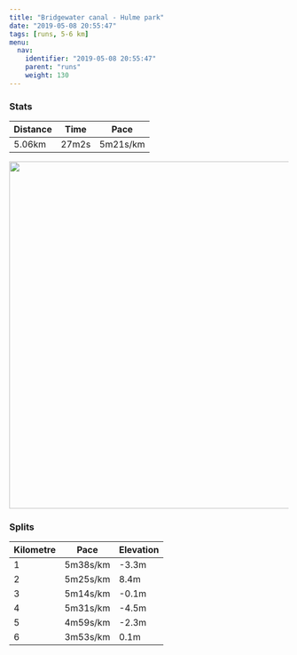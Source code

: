 ```yaml
---
title: "Bridgewater canal - Hulme park"
date: "2019-05-08 20:55:47"
tags: [runs, 5-6 km]
menu:
  nav:
    identifier: "2019-05-08 20:55:47"
    parent: "runs"
    weight: 130
---
```


### Stats

| Distance | Time | Pace |
|----------|------|------|
|5.06km|27m2s|5m21s/km|

<img src='https://maps.googleapis.com/maps/api/staticmap?maptype=terrain&path=enc:}~jeIv{xLUISUkAiCIe@A[KcA?MBSZWHKAMEYS{@O]OSEa@?_@M[[g@]sAy@kFI{ABi@^q@d@WXU^?ZKt@i@@iDC}@@}@?G^q@MaAi@cAIa@AiAFcA@i@NUj@g@HG\GHFPVf@nABb@VH?`@`@h@RLPPb@YHYLUPGPCTBr@{@LWB]Ha@Z_AH[I_@MYGe@Op@HR@Bj@`@j@RLREf@Ha@LIPFJJD\EfDBZ@FH@FGR]XQRSSgAC[A{A@[Fc@Ne@HKLId@k@v@k@`@Mp@I\CPBVFZPd@h@Rd@X`ABZEN_BjAYHQHIH_@Ji@Xc@LMJi@Do@TK?Qu@IqA?w@J_AHU|@gAjAo@j@If@Cr@JTLh@d@T`@\nA@PANGH]Ro@ToAr@WDcAb@w@Rs@XSBGMG[Gu@A}@F{AHSV[P[x@s@l@Ux@Kf@Bh@Nf@b@`@n@`@jA@ZCFKL_Br@w@d@cC|@a@Tm@PGH@DABc@l@g@j@E?CGIs@CgCAa@EQKKM?ONEPC?C[@]CGGCQ?MGGBC`@ShAGTKF[HEDU\YVi@t@_@t@UXGDIAOM[e@q@mAk@s@Mk@Gm@GWYXUt@Yb@Ul@ER@^LXFTPVHXJj@@~@PdC?VOfAI~@?v@KJw@\g@ZWLKHYf@Sp@Gd@?b@Px@Rh@VbANl@Ff@Tn@D`ATZBLB^G|APp@d@`@FXFp@R~@fAzBXV@LCFE@EC@X&key=AIzaSyAfqMeaZ1CCJFGP5cWud__oZnT_Pybg-1M&size=800x800&scale=2&markers=color:yellow|label:S|53.47327,-2.26252&markers=color:green|label:F|53.47303999999997,-2.262330000000001' width='625' />

### Splits

| Kilometre | Pace | Elevation |
|------|------|-----------|
|1|5m38s/km|-3.3m|
|2|5m25s/km|8.4m|
|3|5m14s/km|-0.1m|
|4|5m31s/km|-4.5m|
|5|4m59s/km|-2.3m|
|6|3m53s/km|0.1m|
